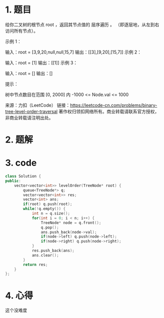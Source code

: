 # 1. 题目

给你二叉树的根节点 root ，返回其节点值的 层序遍历 。 （即逐层地，从左到右访问所有节点）。

 

示例 1：


输入：root = [3,9,20,null,null,15,7]
输出：[[3],[9,20],[15,7]]
示例 2：

输入：root = [1]
输出：[[1]]
示例 3：

输入：root = []
输出：[]


提示：

树中节点数目在范围 [0, 2000] 内
-1000 <= Node.val <= 1000

来源：力扣（LeetCode）
链接：https://leetcode-cn.com/problems/binary-tree-level-order-traversal
著作权归领扣网络所有。商业转载请联系官方授权，非商业转载请注明出处。

# 2. 题解
# 3. code
```c++
class Solution {
public:
    vector<vector<int>> levelOrder(TreeNode* root) {
        queue<TreeNode*> q;
        vector<vector<int>> res;
        vector<int> ans;
        if(root) q.push(root);
        while(!q.empty()) {
            int n = q.size();
            for(int i = 0; i < n; i++) {
                TreeNode* node = q.front();
                q.pop();
                ans.push_back(node->val);
                if(node->left) q.push(node->left);
                if(node->right) q.push(node->right);
            }
            res.push_back(ans);
            ans.clear();   
        }
        return res;
    }
};
```
# 4. 心得

这个没难度

